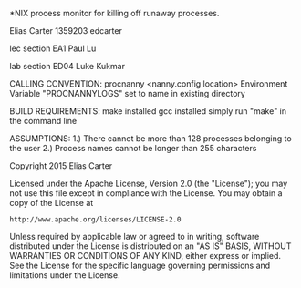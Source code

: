 *NIX process monitor for killing off runaway processes.

Elias Carter
1359203
edcarter

lec section EA1
Paul Lu

lab section ED04
Luke Kukmar


CALLING CONVENTION:
	procnanny <nanny.config location>
	Environment Variable "PROCNANNYLOGS" set to name in existing directory 

BUILD REQUIREMENTS:
	make installed
	gcc installed
	simply run "make" in the command line

ASSUMPTIONS:
	1.) There cannot be more than 128 processes belonging to the user
	2.) Process names cannot be longer than 255 characters

Copyright 2015 Elias Carter

Licensed under the Apache License, Version 2.0 (the "License");
you may not use this file except in compliance with the License.
You may obtain a copy of the License at

    http://www.apache.org/licenses/LICENSE-2.0

Unless required by applicable law or agreed to in writing, software
distributed under the License is distributed on an "AS IS" BASIS,
WITHOUT WARRANTIES OR CONDITIONS OF ANY KIND, either express or implied.
See the License for the specific language governing permissions and
limitations under the License.
 
